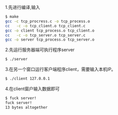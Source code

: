 1.先进行编译,输入
``` bash
$ make
gcc -c tcp_procress.c -o tcp_process.o
cc   -c -o tcp_client.o tcp_client.c
gcc -o client tcp_process.o tcp_client.o 
cc   -c -o tcp_server.o tcp_server.c
gcc -o server tcp_process.o tcp_server.o
```

2.先运行服务器端可执行程序server
``` bash
$ ./server 
```

3.在另一个窗口运行客户端程序client，需要输入本机IP。
``` bash
$ ./client 127.0.0.1
```

4.在client窗户输入数据即可
``` bash
$ fuck server!  
fuck server!    
13 bytes altogether    
```
